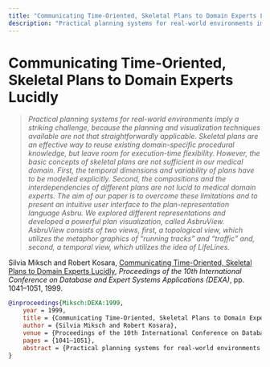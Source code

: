 ```yaml
---
title: "Communicating Time-Oriented, Skeletal Plans to Domain Experts Lucidly"
description: "Practical planning systems for real-world environments imply a striking challenge, because the planning and visualization techniques available are not that straightforwardly applicable. Skeletal plans are an effective way to reuse existing domain-specific procedural knowledge, but leave room for execution-time flexibility. However, the basic concepts of skeletal plans are not sufficient in our medical domain. First, the temporal dimensions and variability of plans have to be modelled explicitly. Second, the compositions and the interdependencies of different plans are not lucid to medical domain experts. The aim of our paper is to overcome these limitations and to present an intuitive user interface to the plan-representation language Asbru. We explored different representations and developed a powerful plan visualization, called AsbruView. AsbruView consists of two views, first, a topological view, which utilizes the metaphor graphics of “running tracks” and “traffic” and, second, a temporal view, which utilizes the idea of LifeLines."
---
```


# Communicating Time-Oriented, Skeletal Plans to Domain Experts Lucidly

> _Practical planning systems for real-world environments imply a striking challenge, because the planning and visualization techniques available are not that straightforwardly applicable. Skeletal plans are an effective way to reuse existing domain-specific procedural knowledge, but leave room for execution-time flexibility. However, the basic concepts of skeletal plans are not sufficient in our medical domain. First, the temporal dimensions and variability of plans have to be modelled explicitly. Second, the compositions and the interdependencies of different plans are not lucid to medical domain experts. The aim of our paper is to overcome these limitations and to present an intuitive user interface to the plan-representation language Asbru. We explored different representations and developed a powerful plan visualization, called AsbruView. AsbruView consists of two views, first, a topological view, which utilizes the metaphor graphics of “running tracks” and “traffic” and, second, a temporal view, which utilizes the idea of LifeLines._

Silvia Miksch and Robert Kosara, <a href="https://media.eagereyes.org/papers/1999/Miksch-DEXA-1999.pdf" target="_blank">Communicating Time-Oriented, Skeletal Plans to Domain Experts Lucidly</a>, _Proceedings of the 10th International Conference on Database and Expert Systems Applications (DEXA)_, pp. 1041–1051, 1999.


```bibtex
@inproceedings{Miksch:DEXA:1999,
	year = 1999,
	title = {Communicating Time-Oriented, Skeletal Plans to Domain Experts Lucidly},
	author = {Silvia Miksch and Robert Kosara},
	venue = {Proceedings of the 10th International Conference on Database and Expert Systems Applications (DEXA)},
	pages = {1041–1051},
	abstract = {Practical planning systems for real-world environments imply a striking challenge, because the planning and visualization techniques available are not that straightforwardly applicable. Skeletal plans are an effective way to reuse existing domain-specific procedural knowledge, but leave room for execution-time flexibility. However, the basic concepts of skeletal plans are not sufficient in our medical domain. First, the temporal dimensions and variability of plans have to be modelled explicitly. Second, the compositions and the interdependencies of different plans are not lucid to medical domain experts. The aim of our paper is to overcome these limitations and to present an intuitive user interface to the plan-representation language Asbru. We explored different representations and developed a powerful plan visualization, called AsbruView. AsbruView consists of two views, first, a topological view, which utilizes the metaphor graphics of “running tracks” and “traffic” and, second, a temporal view, which utilizes the idea of LifeLines.},
}
```

